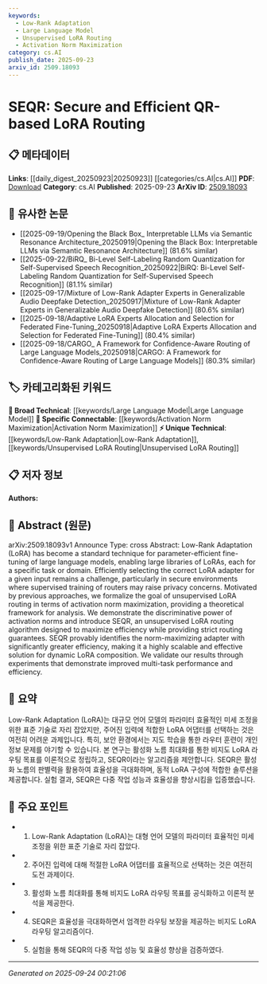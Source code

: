 ```yaml
---
keywords:
  - Low-Rank Adaptation
  - Large Language Model
  - Unsupervised LoRA Routing
  - Activation Norm Maximization
category: cs.AI
publish_date: 2025-09-23
arxiv_id: 2509.18093
---
```


<!-- KEYWORD_LINKING_METADATA:
{
  "processed_timestamp": "2025-09-24T00:21:06.461441",
  "vocabulary_version": "1.0",
  "selected_keywords": [
    "Low-Rank Adaptation",
    "Large Language Model",
    "Unsupervised LoRA Routing",
    "Activation Norm Maximization"
  ],
  "rejected_keywords": [],
  "similarity_scores": {
    "Low-Rank Adaptation": 0.78,
    "Large Language Model": 0.8,
    "Unsupervised LoRA Routing": 0.82,
    "Activation Norm Maximization": 0.77
  },
  "extraction_method": "AI_prompt_based",
  "budget_applied": true,
  "candidates_json": {
    "candidates": [
      {
        "surface": "Low-Rank Adaptation",
        "canonical": "Low-Rank Adaptation",
        "aliases": [
          "LoRA"
        ],
        "category": "unique_technical",
        "rationale": "Low-Rank Adaptation is central to the paper's focus on efficient fine-tuning and routing, making it a unique technical concept.",
        "novelty_score": 0.75,
        "connectivity_score": 0.65,
        "specificity_score": 0.85,
        "link_intent_score": 0.78
      },
      {
        "surface": "Large Language Models",
        "canonical": "Large Language Model",
        "aliases": [
          "LLM"
        ],
        "category": "broad_technical",
        "rationale": "Large Language Models are a foundational concept in the paper, linking it to broader discussions in AI.",
        "novelty_score": 0.45,
        "connectivity_score": 0.9,
        "specificity_score": 0.7,
        "link_intent_score": 0.8
      },
      {
        "surface": "Unsupervised LoRA Routing",
        "canonical": "Unsupervised LoRA Routing",
        "aliases": [
          "SEQR"
        ],
        "category": "unique_technical",
        "rationale": "This concept is a novel approach introduced by the paper, focusing on efficient and secure routing.",
        "novelty_score": 0.8,
        "connectivity_score": 0.6,
        "specificity_score": 0.88,
        "link_intent_score": 0.82
      },
      {
        "surface": "Activation Norm Maximization",
        "canonical": "Activation Norm Maximization",
        "aliases": [],
        "category": "specific_connectable",
        "rationale": "This technique is critical for the paper's proposed routing method, linking to optimization strategies.",
        "novelty_score": 0.68,
        "connectivity_score": 0.75,
        "specificity_score": 0.8,
        "link_intent_score": 0.77
      }
    ],
    "ban_list_suggestions": [
      "method",
      "experiment",
      "performance"
    ]
  },
  "decisions": [
    {
      "candidate_surface": "Low-Rank Adaptation",
      "resolved_canonical": "Low-Rank Adaptation",
      "decision": "linked",
      "scores": {
        "novelty": 0.75,
        "connectivity": 0.65,
        "specificity": 0.85,
        "link_intent": 0.78
      }
    },
    {
      "candidate_surface": "Large Language Models",
      "resolved_canonical": "Large Language Model",
      "decision": "linked",
      "scores": {
        "novelty": 0.45,
        "connectivity": 0.9,
        "specificity": 0.7,
        "link_intent": 0.8
      }
    },
    {
      "candidate_surface": "Unsupervised LoRA Routing",
      "resolved_canonical": "Unsupervised LoRA Routing",
      "decision": "linked",
      "scores": {
        "novelty": 0.8,
        "connectivity": 0.6,
        "specificity": 0.88,
        "link_intent": 0.82
      }
    },
    {
      "candidate_surface": "Activation Norm Maximization",
      "resolved_canonical": "Activation Norm Maximization",
      "decision": "linked",
      "scores": {
        "novelty": 0.68,
        "connectivity": 0.75,
        "specificity": 0.8,
        "link_intent": 0.77
      }
    }
  ]
}
-->

# SEQR: Secure and Efficient QR-based LoRA Routing

## 📋 메타데이터

**Links**: [[daily_digest_20250923|20250923]] [[categories/cs.AI|cs.AI]]
**PDF**: [Download](https://arxiv.org/pdf/2509.18093.pdf)
**Category**: cs.AI
**Published**: 2025-09-23
**ArXiv ID**: [2509.18093](https://arxiv.org/abs/2509.18093)

## 🔗 유사한 논문
- [[2025-09-19/Opening the Black Box_ Interpretable LLMs via Semantic Resonance Architecture_20250919|Opening the Black Box: Interpretable LLMs via Semantic Resonance Architecture]] (81.6% similar)
- [[2025-09-22/BiRQ_ Bi-Level Self-Labeling Random Quantization for Self-Supervised Speech Recognition_20250922|BiRQ: Bi-Level Self-Labeling Random Quantization for Self-Supervised Speech Recognition]] (81.1% similar)
- [[2025-09-17/Mixture of Low-Rank Adapter Experts in Generalizable Audio Deepfake Detection_20250917|Mixture of Low-Rank Adapter Experts in Generalizable Audio Deepfake Detection]] (80.6% similar)
- [[2025-09-18/Adaptive LoRA Experts Allocation and Selection for Federated Fine-Tuning_20250918|Adaptive LoRA Experts Allocation and Selection for Federated Fine-Tuning]] (80.4% similar)
- [[2025-09-18/CARGO_ A Framework for Confidence-Aware Routing of Large Language Models_20250918|CARGO: A Framework for Confidence-Aware Routing of Large Language Models]] (80.3% similar)

## 🏷️ 카테고리화된 키워드
**🧠 Broad Technical**: [[keywords/Large Language Model|Large Language Model]]
**🔗 Specific Connectable**: [[keywords/Activation Norm Maximization|Activation Norm Maximization]]
**⚡ Unique Technical**: [[keywords/Low-Rank Adaptation|Low-Rank Adaptation]], [[keywords/Unsupervised LoRA Routing|Unsupervised LoRA Routing]]

## 📋 저자 정보

**Authors:** 

## 📄 Abstract (원문)

arXiv:2509.18093v1 Announce Type: cross 
Abstract: Low-Rank Adaptation (LoRA) has become a standard technique for parameter-efficient fine-tuning of large language models, enabling large libraries of LoRAs, each for a specific task or domain. Efficiently selecting the correct LoRA adapter for a given input remains a challenge, particularly in secure environments where supervised training of routers may raise privacy concerns. Motivated by previous approaches, we formalize the goal of unsupervised LoRA routing in terms of activation norm maximization, providing a theoretical framework for analysis. We demonstrate the discriminative power of activation norms and introduce SEQR, an unsupervised LoRA routing algorithm designed to maximize efficiency while providing strict routing guarantees. SEQR provably identifies the norm-maximizing adapter with significantly greater efficiency, making it a highly scalable and effective solution for dynamic LoRA composition. We validate our results through experiments that demonstrate improved multi-task performance and efficiency.

## 📝 요약

Low-Rank Adaptation (LoRA)는 대규모 언어 모델의 파라미터 효율적인 미세 조정을 위한 표준 기술로 자리 잡았지만, 주어진 입력에 적합한 LoRA 어댑터를 선택하는 것은 여전히 어려운 과제입니다. 특히, 보안 환경에서는 지도 학습을 통한 라우터 훈련이 개인정보 문제를 야기할 수 있습니다. 본 연구는 활성화 노름 최대화를 통한 비지도 LoRA 라우팅 목표를 이론적으로 정립하고, SEQR이라는 알고리즘을 제안합니다. SEQR은 활성화 노름의 판별력을 활용하여 효율성을 극대화하며, 동적 LoRA 구성에 적합한 솔루션을 제공합니다. 실험 결과, SEQR은 다중 작업 성능과 효율성을 향상시킴을 입증했습니다.

## 🎯 주요 포인트

- 1. Low-Rank Adaptation (LoRA)는 대형 언어 모델의 파라미터 효율적인 미세 조정을 위한 표준 기술로 자리 잡았다.
- 2. 주어진 입력에 대해 적절한 LoRA 어댑터를 효율적으로 선택하는 것은 여전히 도전 과제이다.
- 3. 활성화 노름 최대화를 통해 비지도 LoRA 라우팅 목표를 공식화하고 이론적 분석을 제공한다.
- 4. SEQR은 효율성을 극대화하면서 엄격한 라우팅 보장을 제공하는 비지도 LoRA 라우팅 알고리즘이다.
- 5. 실험을 통해 SEQR의 다중 작업 성능 및 효율성 향상을 검증하였다.


---

*Generated on 2025-09-24 00:21:06*